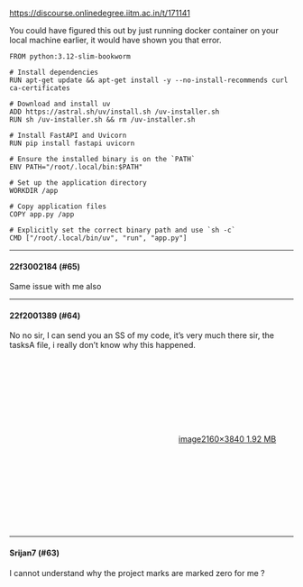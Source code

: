 https://discourse.onlinedegree.iitm.ac.in/t/171141

You could have figured this out by just running docker container on your local machine earlier, it would have shown you that error.</p>
<pre><code class="lang-auto">FROM python:3.12-slim-bookworm

# Install dependencies
RUN apt-get update &amp;&amp; apt-get install -y --no-install-recommends curl ca-certificates

# Download and install uv
ADD https://astral.sh/uv/install.sh /uv-installer.sh
RUN sh /uv-installer.sh &amp;&amp; rm /uv-installer.sh

# Install FastAPI and Uvicorn
RUN pip install fastapi uvicorn

# Ensure the installed binary is on the `PATH`
ENV PATH="/root/.local/bin:$PATH"

# Set up the application directory
WORKDIR /app

# Copy application files
COPY app.py /app

# Explicitly set the correct binary path and use `sh -c`
CMD ["/root/.local/bin/uv", "run", "app.py"]
</code></pre><hr>

<h4>22f3002184 (#65)</h4>
<p>Same issue with me also</p><hr>

<h4>22f2001389 (#64)</h4>
<p>No no sir, I can send you an SS of my code, it’s very much there sir, the tasksA file, i really don’t know why this happened.<br/>
<div class="lightbox-wrapper"><a class="lightbox" data-download-href="/uploads/short-url/4V496m6te2DxSAFIVIfmsQkWF3x.jpeg?dl=1" href="https://europe1.discourse-cdn.com/flex013/uploads/iitm/original/3X/2/2/227c1d29047c3e45a7c98d98421e983e014f666f.jpeg" rel="noopener nofollow ugc" title="image"><div class="meta"><svg aria-hidden="true" class="fa d-icon d-icon-far-image svg-icon"><use href="#far-image"></use></svg><span class="filename">image</span><span class="informations">2160×3840 1.92 MB</span><svg aria-hidden="true" class="fa d-icon d-icon-discourse-expand svg-icon"><use href="#discourse-expand"></use></svg></div></a></div></p><hr>

<h4>Srijan7 (#63)</h4>
<p>I cannot understand why the project marks are marked zero for me ?